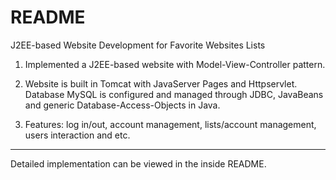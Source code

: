README
==========

J2EE-based Website Development for Favorite Websites Lists                      


1. Implemented a J2EE-based website with Model-View-Controller pattern.

2. Website is built in Tomcat with JavaServer Pages and Httpservlet. Database MySQL is configured and managed through JDBC, JavaBeans and generic Database-Access-Objects in Java.

3. Features: log in/out, account management, lists/account management, users interaction and etc.

---

Detailed implementation can be viewed in the inside README.

